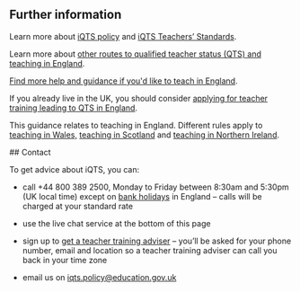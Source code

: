 ## Further information

Learn more about [iQTS policy](https://www.gov.uk/government/publications/international-qualified-teacher-status-iqts/introducing-the-international-qualified-teacher-status-iqts-pilot) and [iQTS Teachers’ Standards](https://www.gov.uk/government/publications/international-qualified-teacher-status-teachers-standards).

Learn more about [other routes to qualified teacher status (QTS) and teaching in England](https://www.gov.uk/government/publications/apply-for-qualified-teacher-status-qts-if-you-teach-outside-the-uk#apply-to-the-teaching-regulation-agency-tra).

[Find more help and guidance if you'd like to teach in England](/non-uk-teachers/teach-in-england-if-you-trained-overseas).

If you already live in the UK, you should consider [applying for teacher training leading to QTS in England](/steps-to-become-a-teacher).

This guidance relates to teaching in England. Different rules  apply to [teaching in Wales,](https://www.ewc.wales/site/index.php/en/registration/practitioners-trained-outside-wales.html) [teaching in Scotland](https://teachinscotland.scot/become-a-teacher/qualified-outside-scotland/) and [teaching in Northern Ireland](https://gtcni.org.uk/registration/getting-registered).

## Contact

To get advice about iQTS, you can:

- call +44 800 389 2500, Monday to Friday between 8:30am and 5:30pm (UK local time) except on [bank holidays](https://www.gov.uk/bank-holidays) in England – calls will be charged at your standard rate

- use the live chat service at the bottom of this page

- sign up to [get a teacher training adviser](/tta-service) – you’ll be asked for your phone number, email and location so a teacher training adviser can call you back in your time zone

- email us on iqts.policy@education.gov.uk
